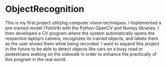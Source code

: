 # ObjectRecognition
This is my first project utilizing computer vision techniques. I Implemented a pre-trained model (YoloV4) with the Python OpenCV and Numpy libraries.
I then developed a CV program where the system automatically opens the respective laptop’s camera, recognizes its trained objects, and labels them as the user shows them while being recorded.
I want to expand this project in the future to be able to detect objects like cars on a busy road or pedestrians walking on the sidewalk in order to enhance the practically of this program in the real world.
